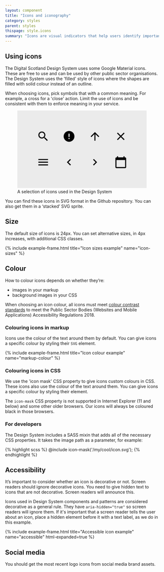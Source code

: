 ```yaml
---
layout: component
title: "Icons and iconography"
category: styles
parent: styles
thispage: style.icons
summary: "Icons are visual indicators that help users identify important content and to navigate it."
---
```


## Using icons

The Digital Scotland Design System uses some Google Material icons. These are free to use and can be used by other public sector organisations. The Design System uses the 'filled' style of icons where the shapes are filled with solid colour instead of an outline.

When choosing icons, pick symbols that with a common meaning. For example, a cross for a 'close' action. Limit the use of icons and be consistent with them to enforce meaning in your service.

<figure class="example__content">
    <img alt="Eight example icons from the Design System" src="/assets/images/icons.png">
    <figcaption>A selection of icons used in the Design System</figcaption>
</figure>

You can find these icons in SVG format in the Github repository.  You can also get them in a ‘stacked’ SVG sprite.

## Size

The default size of icons is 24px.  You can set alternative sizes, in 4px increases, with additional CSS classes.

{% include example-frame.html title="Icon sizes example" name="icon-sizes" %}

## Colour

How to colour icons depends on whether they’re:
* images in your markup 
* background images in your CSS

<div class="ds_inset-text">
    <div class="ds_inset-text__text">
        <p>When choosing an icon colour, all icons must meet <a href="https://www.w3.org/TR/WCAG21/#non-text-contrast">colour contrast standards</a> to meet the Public Sector Bodies (Websites and Mobile Applications) Accessibility Regulations 2018.</p>
    </div>
</div>

### Colouring icons in markup

Icons use the colour of the text around them by default. You can give icons a specific colour by styling their `SVG` element.

{% include example-frame.html title="Icon colour example" name="markup-colour" %}

### Colouring icons in CSS

We use the 'icon mask' CSS property to give icons custom colours in CSS. These icons also use the colour of the text around them. You can give icons a specific colour by styling their element.

<div class="ds_inset-text">
    <div class="ds_inset-text__text">
        The <code>icon-mask</code> CSS property is not supported in Internet Explorer (11 and below) and some other older browsers. Our icons will always be coloured black in those browsers.
    </div>
</div>

### For developers

The Design System includes a SASS mixin that adds all of the necessary CSS properties. It takes the image path as a parameter, for example:

{% highlight scss %}
@include icon-mask('/my/cool/icon.svg');
{% endhighlight %}

## Accessibility

It’s important to consider whether an icon is decorative or not. Screen readers should ignore decorative icons. You need to give hidden text to icons that are not decorative.  Screen readers will announce this. 

Icons used in Design System components and patterns are considered decorative as a general rule. They have `aria-hidden="true"` so screen readers will ignore them. If it's important that a screen reader tells the user about an icon, place a hidden element before it with a text label, as we do in this example. 

{% include example-frame.html title="Accessible icon example" name="accessible" html-expanded=true %}

## Social media

You should get the most recent logo icons from social media brand assets.
